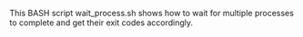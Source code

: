 This BASH script wait_process.sh shows how to wait for multiple processes to complete and get their exit codes accordingly.
